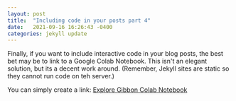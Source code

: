 ```yaml
---
layout: post
title:  "Including code in your posts part 4"
date:   2021-09-16 16:26:43 -0400
categories: jekyll update
---
```


Finally, if you want to include interactive code in your blog posts, the best bet may be to link to a Google Colab Notebook. This isn't an elegant solution, but its a decent work around. (Remember, Jekyll sites are static so they cannot run code on teh server.)

You can simply create a link:
[Explore Gibbon Colab Notebook](https://colab.research.google.com/drive/1c7lfvzgYQ2GAp6eTHYsdaxc3cBeYNUts?usp=sharing)